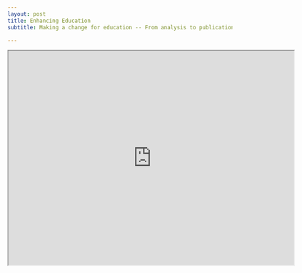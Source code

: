 ```yaml
---
layout: post
title: Enhancing Education
subtitle: Making a change for education -- From analysis to publication

---
```




<iframe src="https://drive.google.com/file/d/15z2tSWtvwQLAloUhjtWhJQdwBid9toke/preview" width="640" height="480"></iframe>